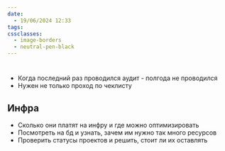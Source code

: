 ```yaml
---
date:
  - 19/06/2024 12:33
tags: 
cssclasses:
  - image-borders
  - neutral-pen-black
---
```

# 
- Когда последний раз проводился аудит - полгода не проводился
- Нужен не только проход по чеклисту

## Инфра
- Сколько они платят на инфру и где можно оптимизировать
- Посмотреть на бд и узнать, зачем им нужно так много ресурсов
- Проверить статусы проектов и решить, стоит ли их оставлять

